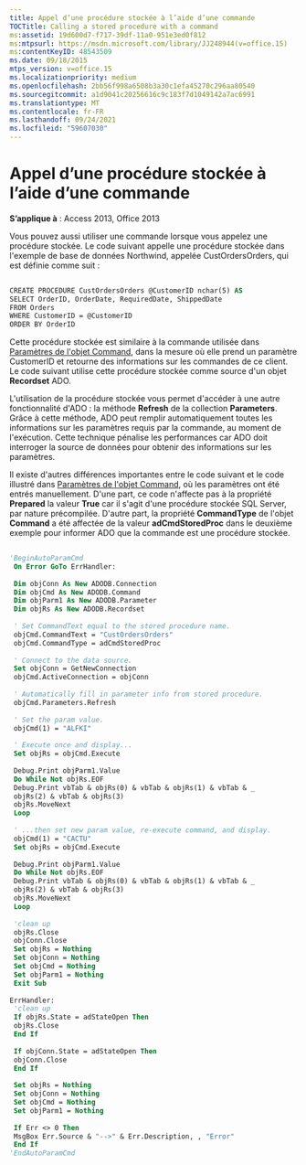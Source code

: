 ```yaml
---
title: Appel d’une procédure stockée à l’aide d’une commande
TOCTitle: Calling a stored procedure with a command
ms:assetid: 19d600d7-f717-39df-11a0-951e3ed0f812
ms:mtpsurl: https://msdn.microsoft.com/library/JJ248944(v=office.15)
ms:contentKeyID: 48543509
ms.date: 09/18/2015
mtps_version: v=office.15
ms.localizationpriority: medium
ms.openlocfilehash: 2bb56f998a6508b3a30c1efa45270c296aa80540
ms.sourcegitcommit: a1d9041c20256616c9c183f7d1049142a7ac6991
ms.translationtype: MT
ms.contentlocale: fr-FR
ms.lasthandoff: 09/24/2021
ms.locfileid: "59607030"
---
```

# <a name="calling-a-stored-procedure-with-a-command"></a>Appel d’une procédure stockée à l’aide d’une commande


**S’applique à** : Access 2013, Office 2013

Vous pouvez aussi utiliser une commande lorsque vous appelez une procédure stockée. Le code suivant appelle une procédure stockée dans l'exemple de base de données Northwind, appelée CustOrdersOrders, qui est définie comme suit :

```vb 
 
CREATE PROCEDURE CustOrdersOrders @CustomerID nchar(5) AS 
SELECT OrderID, OrderDate, RequiredDate, ShippedDate 
FROM Orders 
WHERE CustomerID = @CustomerID 
ORDER BY OrderID 
```

Cette procédure stockée est similaire à la commande utilisée dans [Paramètres de l'objet Command](command-object-parameters.md), dans la mesure où elle prend un paramètre CustomerID et retourne des informations sur les commandes de ce client. Le code suivant utilise cette procédure stockée comme source d'un objet **Recordset** ADO.

L'utilisation de la procédure stockée vous permet d'accéder à une autre fonctionnalité d'ADO : la méthode **Refresh** de la collection **Parameters**. Grâce à cette méthode, ADO peut remplir automatiquement toutes les informations sur les paramètres requis par la commande, au moment de l'exécution. Cette technique pénalise les performances car ADO doit interroger la source de données pour obtenir des informations sur les paramètres.

Il existe d'autres différences importantes entre le code suivant et le code illustré dans [Paramètres de l'objet Command](command-object-parameters.md), où les paramètres ont été entrés manuellement. D'une part, ce code n'affecte pas à la propriété **Prepared** la valeur **True** car il s'agit d'une procédure stockée SQL Server, par nature précompilée. D'autre part, la propriété **CommandType** de l'objet **Command** a été affectée de la valeur **adCmdStoredProc** dans le deuxième exemple pour informer ADO que la commande est une procédure stockée.

```vb 
 
'BeginAutoParamCmd 
 On Error GoTo ErrHandler: 
 
 Dim objConn As New ADODB.Connection 
 Dim objCmd As New ADODB.Command 
 Dim objParm1 As New ADODB.Parameter 
 Dim objRs As New ADODB.Recordset 
 
 ' Set CommandText equal to the stored procedure name. 
 objCmd.CommandText = "CustOrdersOrders" 
 objCmd.CommandType = adCmdStoredProc 
 
 ' Connect to the data source. 
 Set objConn = GetNewConnection 
 objCmd.ActiveConnection = objConn 
 
 ' Automatically fill in parameter info from stored procedure. 
 objCmd.Parameters.Refresh 
 
 ' Set the param value. 
 objCmd(1) = "ALFKI" 
 
 ' Execute once and display... 
 Set objRs = objCmd.Execute 
 
 Debug.Print objParm1.Value 
 Do While Not objRs.EOF 
 Debug.Print vbTab & objRs(0) & vbTab & objRs(1) & vbTab & _ 
 objRs(2) & vbTab & objRs(3) 
 objRs.MoveNext 
 Loop 
 
 ' ...then set new param value, re-execute command, and display. 
 objCmd(1) = "CACTU" 
 Set objRs = objCmd.Execute 
 
 Debug.Print objParm1.Value 
 Do While Not objRs.EOF 
 Debug.Print vbTab & objRs(0) & vbTab & objRs(1) & vbTab & _ 
 objRs(2) & vbTab & objRs(3) 
 objRs.MoveNext 
 Loop 
 
 'clean up 
 objRs.Close 
 objConn.Close 
 Set objRs = Nothing 
 Set objConn = Nothing 
 Set objCmd = Nothing 
 Set objParm1 = Nothing 
 Exit Sub 
 
ErrHandler: 
 'clean up 
 If objRs.State = adStateOpen Then 
 objRs.Close 
 End If 
 
 If objConn.State = adStateOpen Then 
 objConn.Close 
 End If 
 
 Set objRs = Nothing 
 Set objConn = Nothing 
 Set objCmd = Nothing 
 Set objParm1 = Nothing 
 
 If Err <> 0 Then 
 MsgBox Err.Source & "-->" & Err.Description, , "Error" 
 End If 
'EndAutoParamCmd 
```

